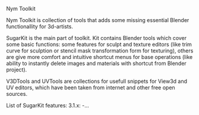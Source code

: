 Nym Toolkit

Nym Toolkit is collection of tools that adds some missing essential Blender functionallity for 3d-artists.

SugarKit is the main part of toolkit. Kit contains Blender tools which cover some basic functions: some features for sculpt and texture editors (like trim curve for sculption or stencil mask transformation form for texturing), others are give more comfort and intuitive shortcut menus for base operations (like ability to instantly delete images and materials with shortcut from Blender project).

V3DTools and UVTools are collections for usefull snippets for View3d and UV editors, which have been taken from internet and other free open sources.

List of SugarKit features:
3.1.x:
-...
